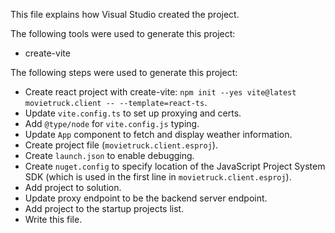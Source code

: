 This file explains how Visual Studio created the project.

The following tools were used to generate this project:
- create-vite

The following steps were used to generate this project:
- Create react project with create-vite: `npm init --yes vite@latest movietruck.client -- --template=react-ts`.
- Update `vite.config.ts` to set up proxying and certs.
- Add `@type/node` for `vite.config.js` typing.
- Update `App` component to fetch and display weather information.
- Create project file (`movietruck.client.esproj`).
- Create `launch.json` to enable debugging.
- Create `nuget.config` to specify location of the JavaScript Project System SDK (which is used in the first line in `movietruck.client.esproj`).
- Add project to solution.
- Update proxy endpoint to be the backend server endpoint.
- Add project to the startup projects list.
- Write this file.
